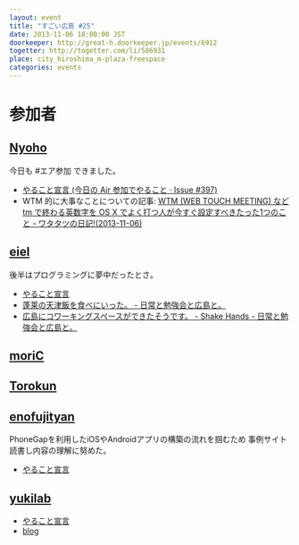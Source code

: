 ```yaml
---
layout: event
title: "すごい広島 #25"
date: 2013-11-06 18:00:00 JST
doorkeeper: http://great-h.doorkeeper.jp/events/6912
togetter: http://togetter.com/li/586931
place: city_hiroshima_m-plaza-freespace
categories: events
---
```


# 参加者

## [Nyoho](http://nyoho.jp)

今日も #エア参加 できました。

* [やること宣言 (今日の Air 参加でやること · Issue #397)](https://github.com/great-h/great-h.github.io/issues/397)
* WTM 的に大事なことについての記事: [WTM (WEB TOUCH MEETING) など tm で終わる英数字を OS X でよく打つ人が今すぐ設定すべきたった1つのこと - ワタタツの日記!(2013-11-06)](http://kita.dyndns.org/diary/?date=20131106#p01)


## [eiel](http://eiel.info)

後半はプログラミングに夢中だったとさ。

* [やること宣言](https://github.com/great-h/great-h.github.io/issues/394)
* [蓬莱の天津飯を食べにいった。 - 日常と勉強会と広島と。](http://eielh-life.tumblr.com/post/66175169664)
* [広島にコワーキングスペースができたそうです。 - Shake Hands - 日常と勉強会と広島と。](http://eielh-life.tumblr.com/post/66175419134/shake-hands)


## [moriC](https://github.com/moriC)


## [Torokun](https://github.com/Torokun)


## [enofujityan](http://twitter.com/enofujityan)

PhoneGapを利用したiOSやAndroidアプリの構築の流れを掴むため
事例サイト読書し内容の理解に努めた。

* [やること宣言](https://github.com/great-h/great-h.github.io/issues/396)


## [yukilab](http://twitter.com/yukilab)

* [やること宣言](https://github.com/great-h/great-h.github.io/issues/395)
* [blog](http://yukilab3.blog.fc2.com/blog-entry-28.html)
